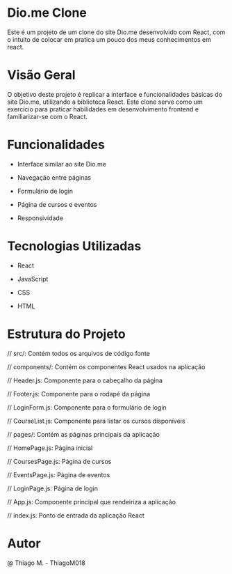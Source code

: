 # Dio.me Clone
Este é um projeto de um clone do site Dio.me desenvolvido com React, com o intuito de colocar em pratica um pouco dos meus conhecimentos em react.

# Visão Geral
O objetivo deste projeto é replicar a interface e funcionalidades básicas do site Dio.me, utilizando a biblioteca React. Este clone serve como um exercício para praticar habilidades em desenvolvimento frontend e familiarizar-se com o React.

# Funcionalidades

- Interface similar ao site Dio.me

- Navegação entre páginas

- Formulário de login

- Página de cursos e eventos

- Responsividade

# Tecnologias Utilizadas

- React

- JavaScript

- CSS

- HTML

# Estrutura do Projeto

//  src/: Contém todos os arquivos de código fonte

// components/: Contém os componentes React usados na aplicação

// Header.js: Componente para o cabeçalho da página

// Footer.js: Componente para o rodapé da página

// LoginForm.js: Componente para o formulário de login

// CourseList.js: Componente para listar os cursos disponíveis

// pages/: Contém as páginas principais da aplicação

// HomePage.js: Página inicial

// CoursesPage.js: Página de cursos

// EventsPage.js: Página de eventos

// LoginPage.js: Página de login

// App.js: Componente principal que rendeiriza a aplicação

// index.js: Ponto de entrada da aplicação React

# Autor
@ Thiago M. - ThiagoM018
